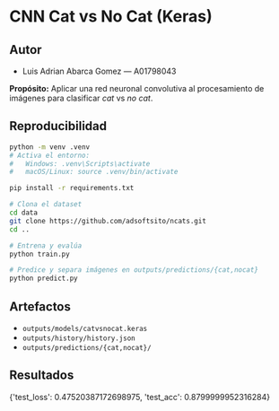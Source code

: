 # CNN Cat vs No Cat (Keras)
## Autor
- Luis Adrian Abarca Gomez — A01798043

  
**Propósito:** Aplicar una red neuronal convolutiva al procesamiento de imágenes para clasificar *cat* vs *no cat*.

## Reproducibilidad
```bash
python -m venv .venv
# Activa el entorno:
#   Windows: .venv\Scripts\activate
#   macOS/Linux: source .venv/bin/activate

pip install -r requirements.txt

# Clona el dataset
cd data
git clone https://github.com/adsoftsito/ncats.git
cd ..

# Entrena y evalúa
python train.py

# Predice y separa imágenes en outputs/predictions/{cat,nocat}
python predict.py
```

## Artefactos
- `outputs/models/catvsnocat.keras`
- `outputs/history/history.json`
- `outputs/predictions/{cat,nocat}/`

## Resultados
{'test_loss': 0.47520387172698975, 'test_acc': 0.8799999952316284}



  
